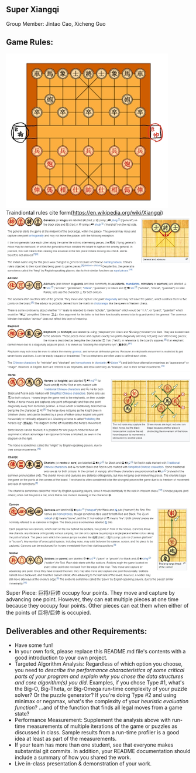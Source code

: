 ## Super Xiangqi 

Group Member: Jintao Cao, Xicheng Guo

## Game Rules:
![alt text](images/Board.png)
Traindiontal rules cite form(https://en.wikipedia.org/wiki/Xiangqi)
![alt text](images/Rules1.png)
![alt text](images/Rules2.png)
![alt text](images/Rules3.png)
Super Piece:
      巨将/巨帅 occupy four points. They move and capture by advancing one point. However, they can eat multiple pieces at one time because they occupy four points. Other pieces can eat them when either of the points of 巨将/巨帅 is occupied.
## Deliverables and other Requirements:

* Have some fun!
* In your own fork, please replace this README.md file's contents with a good introduction to your own project. 
* Targeted Algorithm Analysis:  Regardless of which option you choose, you need to _describe the performance characteristics of some critical parts of your program and explain why you chose the data structures and core algorithm(s) you did_. Examples, if you chose Type #1, what's the Big-O, Big-Theta, or Big-Omega run-time complexity of your puzzle solver? Or the puzzle generator? If you're doing Type #2 and using minimax or negamax, what's the complexity of your _heuristic evaluation function_? ...and of the function that finds all legal moves from a game state? 
* Performance Measurement: Supplement the analysis above with run-time measurements of multiple iterations of the game or puzzles as discussed in class. Sample results from a run-time profiler is a good idea at least as part of the measurements.
* If your team has more than one student, see that everyone makes substantial git commits. In addition, your README documentation should include a summary of how you shared the work.
* Live in-class presentation & demonstration of your work.

